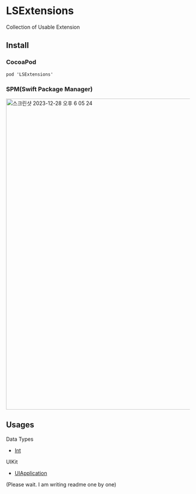 # LSExtensions
Collection of Usable Extension

## Install
### CocoaPod
```
pod 'LSExtensions'
```
### SPM(Swift Package Manager)
<img width="849" alt="스크린샷 2023-12-28 오후 6 05 24" src="https://github.com/2sem/LSExtensions/assets/16129260/b83eb021-99db-47f2-8be3-aeabe5565e28">

## Usages
Data Types
- [Int](LSExtensions/Readme/DataTypes/Int+.md)

UIKit
- [UIApplication](LSExtensions/Readme/UIKit/UIApplication+.md)

(Please wait. I am writing readme one by one)
